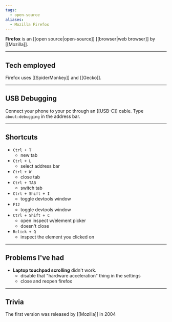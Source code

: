 ```yaml
---
tags:
  - open-source
aliases:
  - Mozilla Firefox
---
```

**Firefox** is an [[open source|open-source]] [[browser|web browser]] by [[Mozilla]].

---

## Tech employed

Firefox uses [[SpiderMonkey]] and [[Gecko]].

---

## USB Debugging

Connect your phone to your pc through an [[USB-C]] cable.
Type `about:debugging` in the address bar.

---

## Shortcuts

- `Ctrl + T`
	- new tab
- `Ctrl + L`
	- select address bar
- `Ctrl + W`
	- close tab
- `Ctrl + TAB`
	- switch tab
- `Ctrl + Shift + I`
	- toggle devtools window
- `F12`
	- toggle devtools window
- `Ctrl + Shift + C`
	- open inspect w/element picker
	- doesn't close
- `Rclick + Q`
	- inspect the element you clicked on

---

## Problems I've had

- **Laptop touchpad scrolling** didn't work.
	- disable that "hardware acceleration" thing in the settings
	- close and reopen firefox

---

## Trivia

The first version was released by [[Mozilla]] in 2004